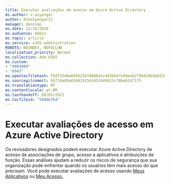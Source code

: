 ```yaml
---
title: Executar avaliações de acesso em Azure Active Directory
ms.author: v-aiyengar
author: AshaIyengar21
manager: dansimp
ms.date: 12/15/2020
ms.audience: Admin
ms.topic: article
ms.service: o365-administration
ROBOTS: NOINDEX, NOFOLLOW
localization_priority: Normal
ms.collection: Adm_O365
ms.custom:
- "9003889"
- "6943"
ms.openlocfilehash: f58f35d6e66952347d880a5c443bb47e9deab2798410b5bb32895667572f1f58
ms.sourcegitcommit: b5f7da89a650d2915dc652449623c78be6247175
ms.translationtype: MT
ms.contentlocale: pt-BR
ms.lasthandoff: 08/05/2021
ms.locfileid: "54086764"
---
```

# <a name="perform-access-reviews-in-azure-active-directory"></a>Executar avaliações de acesso em Azure Active Directory

Os revisadores designados podem executar Azure Active Directory de acesso de associações de grupo, acesso a aplicativos e atribuições de função. Essas análises ajudam a reduzir os riscos de segurança que sua organização pode enfrentar quando os usuários têm mais acesso do que precisam. Você pode executar avaliações de acesso usando [Meus Aplicativos](https://go.microsoft.com/fwlink/?linkid=2134605) ou [Meu Acesso.](https://go.microsoft.com/fwlink/?linkid=2134505)